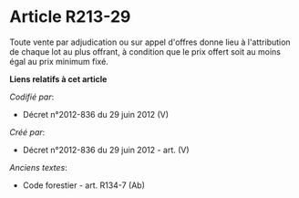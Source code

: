 # Article R213-29

Toute vente par adjudication ou sur appel d'offres donne lieu à l'attribution de chaque lot au plus offrant, à condition que
le prix offert soit au moins égal au prix minimum fixé.

**Liens relatifs à cet article**

_Codifié par_:

  - Décret n°2012-836 du 29 juin 2012 (V)

_Créé par_:

  - Décret n°2012-836 du 29 juin 2012 - art. (V)

_Anciens textes_:

  - Code forestier - art. R134-7 (Ab)
